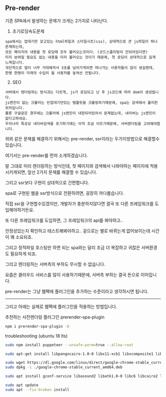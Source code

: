 ## Pre-render

기존 SPA에서 발생하는 문제가 크게는 2가지로 나타난다.

1. 초기로딩속도문제
```
spa에서는 껍데기만 갖고있는 html파일과 스타일시트(css), 상대적으로 큰 js파일이 하나 존재하는데,
모든 페이지의 내용을 첫 로딩때 모두 불러오는것이다. (코드스플리팅이 안되어있다면)
미리 보여질 필요도 없는 내용을 미리 불러오는 것이기 때문에, 첫 로딩이 상대적으로 길게 느껴집니다.
극단적으로 앱이 너무 거대해져서 3초를 넘어가게되면 떠나가는 사용자들이 많이 생길텐데,
한명 한명이 미래의 수입이 될 사용자를 놓쳐선 안됩니다.
```

2. SEO
```
서버에서 렌더링하는 방식과는 다르게, js가 로딩되고 난 후 js코드에 따라 dom이 생성됩니다.
js엔진이 없는 크롤러는 빈껍데기만있는 템플릿을 크롤링하기때문에, spa는 검색에서 불리한 위치입니다.
물론 구글같은 경우에는 크롤러에 js엔진이 내장되어있어서 문제없는데, 네이버는 js엔진이 없다고하네요.
우리나라 특성상 네이버검색을 포기하기에는 아직 조금 이르기때문에, 서버렌더링을 고려해야합니다.
```

위와 같은 문제를 해결하기 위해서는 pre-render, ssr이라는 두가지방법으로 해결할수있습니다.

여기서는 pre-render를 먼저 소개하겠습니다.

말 그대로 미리 렌더링하는 방식인데, 첫 페이지와 검색해서 나와야하는 페이지에 적용시키게되면, 앞선 2가지 문제를 해결할 수 있습니다.

그리고 ssr보다 구현이 상대적으로 간편합니다.

spa로 구현된 웹을 ssr방식으로 전환하려면, 굉장히 까다롭습니다.

직접 ssr을 구현할수있겠지만, 개발자가 충분하지않다면 결국 또 다른 프레임워크를 도입해야하거든요.

또 다른 프레임워크를 도입하면, 그 프레임워크의 api를 봐야하고..

안정성있는지 확인하고 테스트해봐야하고.. 겉으로는 별로 바뀌는게 없어보이는데 시간이 꽤 소요되죠.

그리고 정적파일 호스팅만 하면 되는 spa와는 달리 조금 더 복잡하고 귀찮은 서버환경도 필요하게 되죠.

그리고 렌더링하는 서버측의 부하도 무시할 수 없습니다.

요즘은 클라우드 서비스를 많이 사용하기때문에, 서버측 부하는 결국 돈으로 이어집니다.

pre-render는 그냥 웹팩에 플러그인을 추가하는 수준이라고 생각하시면 됩니다.

---------------------------------

그리고 아래는 실제로 웹팩에 플러그인을 적용하는 방법입니다.

추천하는 사전렌더링 플러그인 prerender-spa-plugin

```bash
npm i prerender-spa-plugin -D
```

troubleshooting (ubuntu 18 lts)

```bash
sudo npm install puppeteer --unsafe-perm=true --allow-root
```


```bash
sudo apt-get install libpangocairo-1.0-0 libx11-xcb1 libxcomposite1 libxcursor1 libxdamage1 libxi6 libxtst6 libnss3 libcups2 libxss1 libxrandr2 libgconf2-4 libasound2 libatk1.0-0 libgtk-3-0
```


```bash
sudo wget https://dl.google.com/linux/direct/google-chrome-stable_current_amd64.deb
sudo dpkg -i ./google-chrome-stable_current_amd64.deb
```

```bash
sudo apt install gconf-service libasound2 libatk1.0-0 libc6 libcairo2 libcups2 libdbus-1-3 libexpat1 libfontconfig1 libgcc1 libgconf-2-4 libgdk-pixbuf2.0-0 libglib2.0-0 libgtk-3-0 libnspr4 libpango-1.0-0 libpangocairo-1.0-0 libstdc++6 libx11-6 libx11-xcb1 libxcb1 libxcomposite1 libxcursor1 libxdamage1 libxext6 libxfixes3 libxi6 libxrandr2 libxrender1 libxss1 libxtst6 ca-certificates fonts-liberation libappindicator1 libnss3 lsb-release xdg-utils wget
```

```bash
sudo apt update
sudo apt --fix-broken install
```
